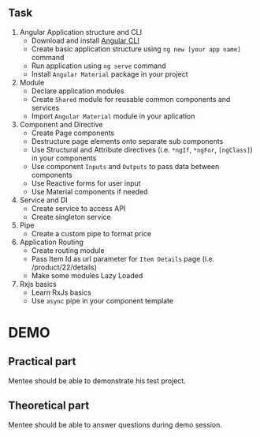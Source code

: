 ## Task

1. Angular Application structure and CLI
    * Download and install [Angular CLI](https://cli.angular.io)
    * Create basic application structure using `ng new [your app name]` command
    * Run application using `ng serve` command
    * Install `Angular Material` package in your project
2. Module
    * Declare application modules
    * Create `Shared` module for reusable common components and services
    * Import `Angular Material` module in your aplication
3. Component and Directive
    * Create Page components
    * Destructure page elements onto separate sub components
    * Use Structural and Attribute directives (i.e. `*ngIf`, `*ngFor`, `[ngClass]`) in your components
    * Use component `Inputs` and `Outputs` to pass data between components
    * Use Reactive forms for user input
    * Use Material components if needed
4. Service and DI
    * Create service to access API
    * Create singleton service
5. Pipe
    * Create a custom pipe to format price
6. Application Routing
    * Create routing module
    * Pass Item Id as url parameter for `Item Details` page (i.e. /product/22/details)
    * Make some modules Lazy Loaded
7. Rxjs basics
    * Learn RxJs basics
    * Use `async` pipe in your component template

# DEMO
## Practical part

Mentee should be able to demonstrate his test project.

## Theoretical part

Mentee should be able to answer questions during demo session.